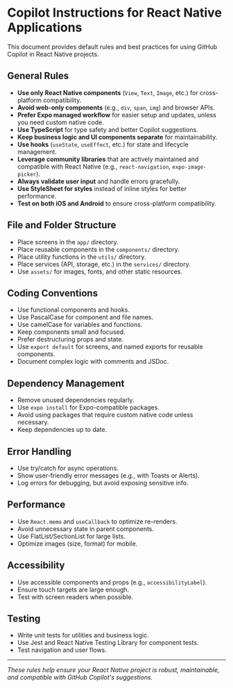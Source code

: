 # Copilot Instructions for React Native Applications

This document provides default rules and best practices for using GitHub Copilot in React Native projects.

## General Rules

- **Use only React Native components** (`View`, `Text`, `Image`, etc.) for cross-platform compatibility.
- **Avoid web-only components** (e.g., `div`, `span`, `img`) and browser APIs.
- **Prefer Expo managed workflow** for easier setup and updates, unless you need custom native code.
- **Use TypeScript** for type safety and better Copilot suggestions.
- **Keep business logic and UI components separate** for maintainability.
- **Use hooks** (`useState`, `useEffect`, etc.) for state and lifecycle management.
- **Leverage community libraries** that are actively maintained and compatible with React Native (e.g., `react-navigation`, `expo-image-picker`).
- **Always validate user input** and handle errors gracefully.
- **Use StyleSheet for styles** instead of inline styles for better performance.
- **Test on both iOS and Android** to ensure cross-platform compatibility.

## File and Folder Structure

- Place screens in the `app/` directory.
- Place reusable components in the `components/` directory.
- Place utility functions in the `utils/` directory.
- Place services (API, storage, etc.) in the `services/` directory.
- Use `assets/` for images, fonts, and other static resources.

## Coding Conventions

- Use functional components and hooks.
- Use PascalCase for component and file names.
- Use camelCase for variables and functions.
- Keep components small and focused.
- Prefer destructuring props and state.
- Use `export default` for screens, and named exports for reusable components.
- Document complex logic with comments and JSDoc.

## Dependency Management

- Remove unused dependencies regularly.
- Use `expo install` for Expo-compatible packages.
- Avoid using packages that require custom native code unless necessary.
- Keep dependencies up to date.

## Error Handling

- Use try/catch for async operations.
- Show user-friendly error messages (e.g., with Toasts or Alerts).
- Log errors for debugging, but avoid exposing sensitive info.

## Performance

- Use `React.memo` and `useCallback` to optimize re-renders.
- Avoid unnecessary state in parent components.
- Use FlatList/SectionList for large lists.
- Optimize images (size, format) for mobile.

## Accessibility

- Use accessible components and props (e.g., `accessibilityLabel`).
- Ensure touch targets are large enough.
- Test with screen readers when possible.

## Testing

- Write unit tests for utilities and business logic.
- Use Jest and React Native Testing Library for component tests.
- Test navigation and user flows.

---

_These rules help ensure your React Native project is robust, maintainable, and compatible with GitHub Copilot's suggestions._
